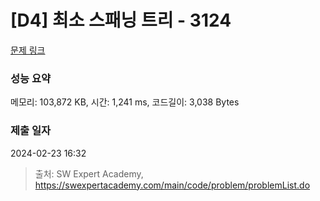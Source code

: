 # [D4] 최소 스패닝 트리 - 3124 

[문제 링크](https://swexpertacademy.com/main/code/problem/problemDetail.do?contestProbId=AV_mSnmKUckDFAWb) 

### 성능 요약

메모리: 103,872 KB, 시간: 1,241 ms, 코드길이: 3,038 Bytes

### 제출 일자

2024-02-23 16:32



> 출처: SW Expert Academy, https://swexpertacademy.com/main/code/problem/problemList.do